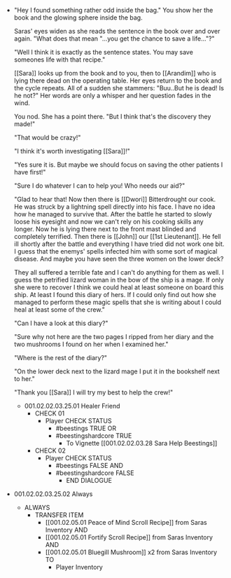 - "Hey I found something rather odd inside the bag." You show her the book and the glowing sphere inside the bag.
  
  Saras' eyes widen as she reads the sentence in the book over and over again. "What does that mean "...you get the chance to save a life..."?"
  
  "Well I think it is exactly as the sentence states. You may save someones life with that recipe."
  
  [[Sara]] looks up from the book and to you, then to [[Arandim]] who is lying there dead on the operating table. Her eyes return to the book and the cycle repeats. All of a sudden she stammers:  "Buu..But he is dead! Is he not?" Her words are only a whisper and her question fades in the wind.
  
  You nod. She has a point there. "But I think that's the discovery they made!"
  
  "That would be crazy!"
  
  "I think it's worth investigating [[Sara]]!"
  
  "Yes sure it is. But maybe we should focus on saving the other patients I have first!"
  
  "Sure I do whatever I can to help you! Who needs our aid?"
  
  "Glad to hear that! Now then there is [[Dwori]] Bitterdrought our cook. He was struck by a lightning spell directly into his face. I have no idea how he managed to survive that. After the battle he started to slowly loose his eyesight and now we can't rely on his cooking skills any longer. Now he is lying there next to the front mast blinded and completely terrified. Then there is [[John]] our [[1st Lieutenant]]. He fell ill shortly after the battle and everything I have tried did not work one bit. I guess that the enemys' spells infected him with some sort of magical disease. And maybe you have seen the three women on the lower deck? 
  
  They all suffered a terrible fate and I can't do anything for them as well. I guess the petrified lizard woman in the bow of the ship is a mage. If only she were to recover I think we could heal at least someone on board this ship. At least I found this diary of hers. If I could only find out how she managed to perform these magic spells that she is writing about I could heal at least some of the crew."
  
  "Can I have a look at this diary?"
  
  "Sure why not here are the two pages I ripped from her diary and the two mushrooms I found on her when I examined her."
  
  "Where is the rest of the diary?"
  
  "On the lower deck next to the lizard mage I put it in the bookshelf next to her."
  
  "Thank you [[Sara]] I will try my best to help the crew!"
	- 001.02.02.03.25.01 Healer Friend
		- CHECK 01
			- Player CHECK STATUS
				- #beestings TRUE OR
				- #beestingshardcore TRUE
					- To Vignette [[001.02.02.03.28 Sara Help Beestings]]
		- CHECK 02
			- Player CHECK STATUS
				- #beestings FALSE AND
				- #beestingshardcore FALSE
					- END DIALOGUE
- 001.02.02.03.25.02 Always
	- ALWAYS
		- TRANSFER ITEM
			- [[001.02.05.01 Peace of Mind Scroll Recipe]] from Saras Inventory AND
			- [[001.02.05.01 Fortify Scroll Recipe]] from Saras Inventory AND
			- [[001.02.05.01 Bluegill Mushroom]] x2 from Saras Inventory TO
				- Player Inventory